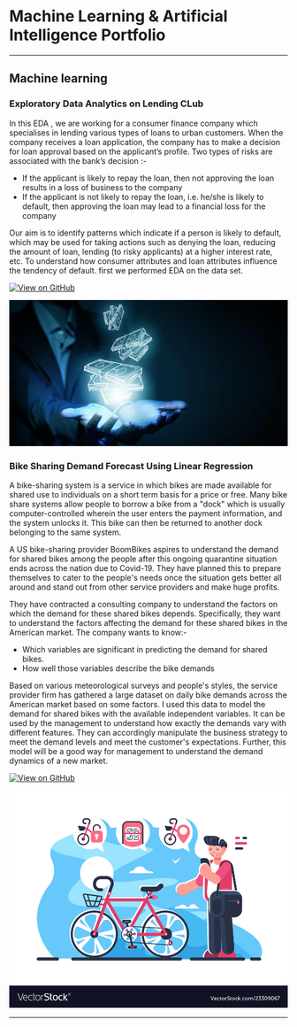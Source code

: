 # Machine Learning & Artificial Intelligence Portfolio
---
## Machine learning

### Exploratory Data Analytics on Lending CLub

In this EDA , we are working for a consumer finance company which specialises in lending various types of loans to urban customers. When the company receives a loan application, the company has to make a decision for loan approval based on the applicant’s profile. Two types of risks are associated with the bank’s decision :-
- If the applicant is likely to repay the loan, then not approving the loan results in a loss of business to the company
- If the applicant is not likely to repay the loan, i.e. he/she is likely to default, then approving the loan may lead to a financial loss for the company

Our aim is to identify patterns which indicate if a person is likely to default, which may be used for taking actions such as denying the loan, reducing the amount of loan, lending (to risky applicants) at a higher interest rate, etc. To understand how consumer attributes and loan attributes influence the tendency of default. first we performed EDA on the data set.

[![View on GitHub](https://img.shields.io/badge/GitHub-View_on_GitHub-blue?logo=GitHub)](https://github.com/garv-daga/Lending-Club-Case-Study)

<center><img src="assets/img/EDA_img.webp"/></center>

### Bike Sharing Demand Forecast Using Linear Regression

A bike-sharing system is a service in which bikes are made available for shared use to individuals on a short term basis for a price or free. Many bike share systems allow people to borrow a bike from a "dock" which is usually computer-controlled wherein the user enters the payment information, and the system unlocks it. This bike can then be returned to another dock belonging to the same system.

A US bike-sharing provider BoomBikes aspires to understand the demand for shared bikes among the people after this ongoing quarantine situation ends across the nation due to Covid-19. They have planned this to prepare themselves to cater to the people's needs once the situation gets better all around and stand out from other service providers and make huge profits.

They have contracted a consulting company to understand the factors on which the demand for these shared bikes depends. Specifically, they want to understand the factors affecting the demand for these shared bikes in the American market. The company wants to know:-
- Which variables are significant in predicting the demand for shared bikes.
- How well those variables describe the bike demands

Based on various meteorological surveys and people's styles, the service provider firm has gathered a large dataset on daily bike demands across the American market based on some factors.
I used this data to model the demand for shared bikes with the available independent variables. It can be used by the management to understand how exactly the demands vary with different features. They can accordingly manipulate the business strategy to meet the demand levels and meet the customer's expectations. Further, this model will be a good way for management to understand the demand dynamics of a new market.

[![View on GitHub](https://img.shields.io/badge/GitHub-View_on_GitHub-blue?logo=GitHub)](https://github.com/garv-daga/Linear_Regression.git)

<center><img src="assets/img/bike-sharing-system.jpg"/></center>

---
